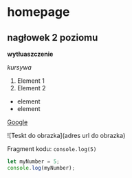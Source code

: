 # homepage

## nagłowek 2 poziomu

**wytłuaszczenie**

*kursywa*

1. Element 1
2. Element 2

- element
- element

[Google](google.com)

![Teskt do obrazka](adres url do obrazka)

Fragment kodu: `console.log(5)`

```javascript
let myNumber = 5;
console.log(myNumber);
```


